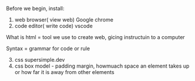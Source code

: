 Before we begin, install:

1. web browser( view web) Google chrome
2. code editor( write code) vscode

What is html = tool we use to create web, gicing instructuin to a computer

Syntax = grammar for code or rule 

3. css supersimple.dev
4. css box model - padding margin, howmuach space an element takes up or how far it is away from other elements
